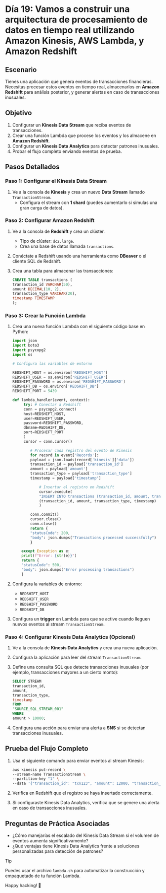 # Día 19: Vamos a construir una arquitectura de procesamiento de datos en tiempo real utilizando Amazon Kinesis, AWS Lambda, y Amazon Redshift

## Escenario

Tienes una aplicación que genera eventos de transacciones financieras. Necesitas procesar estos eventos en tiempo real, almacenarlos en **Amazon Redshift** para análisis posterior, y generar alertas en caso de transacciones inusuales.

## Objetivo

1. Configurar un **Kinesis Data Stream** que reciba eventos de transacciones.
2. Crear una función Lambda que procese los eventos y los almacene en **Amazon Redshift**.
3. Configurar un **Kinesis Data Analytics** para detectar patrones inusuales.
4. Probar el flujo completo enviando eventos de prueba.

## Pasos Detallados

### Paso 1: Configurar el Kinesis Data Stream

1. Ve a la consola de **Kinesis** y crea un nuevo **Data Stream** llamado `TransactionStream`.
   - Configura el stream con **1 shard** (puedes aumentarlo si simulas una gran carga de datos).

### Paso 2: Configurar Amazon Redshift

1. Ve a la consola de **Redshift** y crea un clúster.

   - Tipo de clúster: `dc2.large`.
   - Crea una base de datos llamada `transactions`.

2. Conéctate a Redshift usando una herramienta como **DBeaver** o el cliente SQL de Redshift.
3. Crea una tabla para almacenar las transacciones:

   ```sql
   CREATE TABLE transactions (
   transaction_id VARCHAR(50),
   amount DECIMAL(10, 2),
   transaction_type VARCHAR(20),
   timestamp TIMESTAMP
   );
   ```

### Paso 3: Crear la Función Lambda

1. Crea una nueva función Lambda con el siguiente código base en Python:

   ```python
   import json
   import boto3
   import psycopg2
   import os

   # Configura las variables de entorno

   REDSHIFT_HOST = os.environ['REDSHIFT_HOST']
   REDSHIFT_USER = os.environ['REDSHIFT_USER']
   REDSHIFT_PASSWORD = os.environ['REDSHIFT_PASSWORD']
   REDSHIFT_DB = os.environ['REDSHIFT_DB']
   REDSHIFT_PORT = 5439

   def lambda_handler(event, context):
        try: # Conectar a Redshift
        conn = psycopg2.connect(
        host=REDSHIFT_HOST,
        user=REDSHIFT_USER,
        password=REDSHIFT_PASSWORD,
        dbname=REDSHIFT_DB,
        port=REDSHIFT_PORT
        )
        cursor = conn.cursor()

           # Procesar cada registro del evento de Kinesis
           for record in event['Records']:
           payload = json.loads(record['kinesis']['data'])
           transaction_id = payload['transaction_id']
           amount = payload['amount']
           transaction_type = payload['transaction_type']
           timestamp = payload['timestamp']

               # Insertar el registro en Redshift
               cursor.execute(
               "INSERT INTO transactions (transaction_id, amount, transaction_type, timestamp) VALUES    (%s, %s, %s, %s)",
               (transaction_id, amount, transaction_type, timestamp)
               )

           conn.commit()
           cursor.close()
           conn.close()
           return {
           "statusCode": 200,
           "body": json.dumps("Transactions processed successfully")
           }

       except Exception as e:
       print(f"Error: {str(e)}")
       return {
       "statusCode": 500,
       "body": json.dumps("Error processing transactions")
       }
   ```

2. Configura la variables de entorno:

   - `REDSHIFT_HOST`
   - `REDSHIFT_USER`
   - `REDSHIFT_PASSWORD`
   - `REDSHIFT_DB`

3. Configura un **trigger** en Lambda para que se active cuando lleguen nuevos eventos al stream `TransactionStream`.

### Paso 4: Configurar Kinesis Data Analytics (Opcional)

1. Ve a la consola de **Kinesis Data Analytics** y crea una nueva aplicación.
2. Configura la aplicación para leer del stream `TransactionStream`.
3. Define una consulta SQL que detecte transacciones inusuales (por ejemplo, transacciones mayores a un cierto monto):

   ```sql
   SELECT STREAM
   transaction_id,
   amount,
   transaction_type,
   timestamp
   FROM
   "SOURCE_SQL_STREAM_001"
   WHERE
   amount > 10000;
   ```

4. Configura una acción para enviar una alerta a **SNS** si se detectan transacciones inusuales.

## Prueba del Flujo Completo

1. Usa el siguiente comando para enviar eventos al stream Kinesis:

   ```bash
   aws kinesis put-record \
   --stream-name TransactionStream \
   --partition-key "1" \
   --data '{"transaction_id": "txn123", "amount": 12000, "transaction_type": "purchase", "timestamp": "2024-12-21T10:00:00Z"}'
   ```

2. Verifica en Redshift que el registro se haya insertado correctamente.

3. Si configuraste Kinesis Data Analytics, verifica que se genere una alerta en caso de transacciones inusuales.

## Preguntas de Práctica Asociadas

- ¿Cómo manejarías el escalado del Kinesis Data Stream si el volumen de eventos aumenta significativamente?
- ¿Qué ventajas tiene Kinesis Data Analytics frente a soluciones personalizadas para detección de patrones?

> [!TIP]
> Puedes usar el archivo `lambda.sh` para automatizar la construcción y empaquetado de tu función Lambda.

Happy hacking! 🚀
